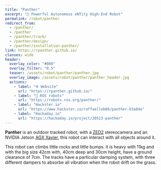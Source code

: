 ```yaml
---
title: "Panther"
excerpt: "🐆 Powerful Autonomous eNTity High-End Robot"
permalink: /robot/panther
redirect_from:
  - /panther/
  - /panther
  - /panther/track/
  - /panther/design/
  - /panther/installation-panther/
link: https://rpanther.github.io/
classes: wide
header:
  overlay_color: "#000"
  overlay_filter: "0.5"
  teaser: /assets/robot/panther/panther.jpg
  overlay_image: /assets/robot/panther/panther_header.jpg
  actions:
    - label: "🌐 Website"
      url: "https://rpanther.github.io/"
    - label: "🐢 ROS robots"
      url: "https://robots.ros.org/panther/"
    - label: "Hackster.io"
      url: "https://www.hackster.io/raffaellob86/panther-b3a84e"
    - label: "Hackaday.io"
      url: "https://hackaday.io/project/20513-panther"
---
```


**Panther** is an outdoor tracked robot, with a [ZED2](https://www.stereolabs.com/zed-2/) stereocamera and an NVIDIA Jetson [AGX Xavier](https://developer.nvidia.com/embedded/jetson-agx-xavier-developer-kit), this robot can interact with all objects around it.

This robot can climbs little rocks and little bumps. it is heavy with 11kg and with the big size 42cm with, 40cm deep and 30cm height, have a ground clearance of 7cm. The tracks have a particular damping system, with three different dampers to absorbe all vibration when the robot drift on the grass.